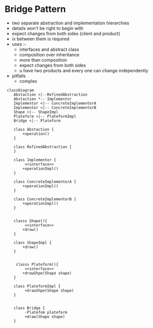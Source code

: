 # Bridge Pattern 
- two separate abstraction and implementation hierarchies 
- details won't be right to begin with 
- expect changes from both sides (client and product) 
- ix between them is required 
- uses :-
  - interfaces and abstract class
  - composition over inheritance 
  - more than composition 
  - expect changes from both sides
  - u have two products and every one can change independently
- pitfalls
  - complex

```mermaid
 classDiagram
    Abstaction <|--RefinedAbstraction
    Abstaction *-- Implementor
    Implementor <|-- ConcreteImplementorA
    Implementor <|-- ConcreteImplementorB
    Shape <|-- ShapeImpl
    Plateform <|-- PlateformImpl
    Bridge <|-- Plateform

    class Abstaction {
        +operation()
    }
    
    class RefinedAbstraction {
    }
    
    class Implementor {
         <<interface>>
        +operationImpl()
    }
    
    class ConcreteImplementorA {
        +operationImpl()
    } 
    
    class ConcreteImplementorB {
        +operationImpl()
    } 
    
    
    classs Shape(){
         <<interface>>
        +draw()
    }
    
    class ShapeImpl {
        +draw()
    } 
    
    
     classs Plateform(){
         <<interface>>
        +drawShpe(Shape shape)
    }
    
    class PlateformImpl {
         +drawShpe(Shape shape)
    } 
    
    
    class Bridge {
         -Platefom plateform 
         +draw(Shape shape)
    } 
    
```